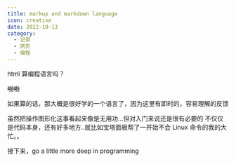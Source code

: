 ```yaml
---
title: markup and markdown language
icon: creative
date: 2022-10-13
category:
  - 记录
  - 网页
  - 编程
---
```


html 算编程语言吗？

~~啦啦~~

如果算的话，那大概是很好学的一个语言了，因为这里有即时的，容易理解的反馈

虽然把操作图形化这事看起来像是无用功...但对入门来说还是很有必要的
不仅仅是代码本身，还有好多地方..就比如宝塔面板帮了一开始不会 Linux 命令的我的大忙。。

接下来，go a little more deep in programming
